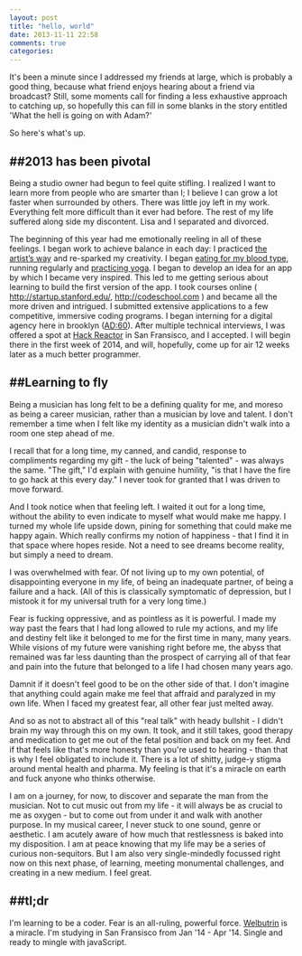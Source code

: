 ```yaml
---
layout: post
title: "hello, world"
date: 2013-11-11 22:58
comments: true
categories: 
---
```

It's been a minute since I addressed my friends at large, which is probably a good thing, because what friend enjoys hearing about a friend via broadcast? Still, some moments call for finding a less exhaustive approach to catching up, so hopefully this can fill in some blanks in the story entitled 'What the hell is going on with Adam?'


So here's what's up. 
<!-- more -->
##2013 has been pivotal
------------------------
Being a studio owner had begun to feel quite stifling.
I realized I want to learn more from people who are smarter than I; I believe I can grow a lot faster when surrounded by others.
There was little joy left in my work. Everything felt more difficult than it ever had before.
The rest of my life suffered along side my discontent.
Lisa and I separated and divorced.

The beginning of this year had me emotionally reeling in all of these feelings. I began work to achieve balance in each day:
I practiced [the artist’s way](http://www.amazon.com/The-Artists-Way-Julia-Cameron/dp/1585421464) and re-sparked my creativity. 
I began [eating for my blood type](http://en.wikipedia.org/wiki/Blood_type_diet), running regularly and [practicing yoga](http://www.amazon.com/gp/product/B0018SLEF8).
I began to develop an idea for an app by which I became very inspired.
This led to me getting serious about learning to build the first version of the app.
I took courses online ( http://startup.stanford.edu/, http://codeschool.com ) and became all the more driven and intrigued.
I submitted extensive applications to a few competitive, immersive coding programs.
I began interning for a digital agency here in brooklyn ([AD:60](http://www.ad60.com)).
After multiple technical interviews, I was offered a spot at [Hack Reactor](http://hackreactor.com) in San Fransisco, and I accepted.
I will begin there in the first week of 2014, and will, hopefully, come up for air 12 weeks later as a much better programmer.

##Learning to fly
-------------------
Being a musician has long felt to be a defining quality for me, and moreso as being a career musician, rather than a musician by love and talent. I don't remember a time when I felt like my identity as a musician didn't walk into a room one step ahead of me.

I recall that for a long time, my canned, and candid, response to compliments regarding my gift - the luck of being "talented" - was always the same. "The gift," I'd explain with genuine humility, "is that I have the fire to go hack at this every day." I never took for granted that I was driven to move forward. 

And I took notice when that feeling left. I waited it out for a long time, without the ability to even indicate to myself what would make me happy. I turned my whole life upside down, pining for something that could make me happy again. Which really confirms my notion of happiness - that I find it in that space where hopes reside. Not a need to see dreams become reality, but simply a need to dream.

I was overwhelmed with fear. Of not living up to my own potential, of disappointing everyone in my life, of being an inadequate partner, of being a failure and a hack. (All of this is classically symptomatic of depression, but I mistook it for my universal truth for a very long time.)

Fear is fucking oppressive, and as pointless as it is powerful. I made my way past the fears that I had long allowed to rule my actions, and my life and destiny felt like it belonged to me for the first time in many, many years. While visions of my future were vanishing right before me, the abyss that remained was far less daunting than the prospect of carrying all of that fear and pain into the future that belonged to a life I had chosen many years ago.

Damnit if it doesn't feel good to be on the other side of that. I don't imagine that anything could again make me feel that affraid and paralyzed in my own life. When I faced my greatest fear, all other fear just melted away.

And so as not to abstract all of this "real talk" with heady bullshit - I didn't brain my way through this on my own. It took, and it still takes, good therapy and medication to get me out of the fetal position and back on my feet. And if that feels like that's more honesty than you're used to hearing - than that is why I feel obligated to include it. There is a lot of shitty, judge-y stigma around mental health and pharma. My feeling is that it's a miracle on earth and fuck anyone who thinks otherwise.

I am on a journey, for now, to discover and separate the man from the musician. Not to cut music out from my life - it will always be as crucial to me as oxygen - but to come out from under it and walk with another purpose. In my musical career, I never stuck to one sound, genre or aesthetic. I am acutely aware of how much that restlessness is baked into my disposition. I am at peace knowing that my life may be a series of curious non-sequitors. But I am also very single-mindedly focussed right now on this next phase, of learning, meeting monumental challenges, and creating in a new medium. I feel great.

##tl;dr
------------------- 
I'm learning to be a coder. Fear is an all-ruling, powerful force. [Welbutrin](http://en.wikipedia.org/wiki/Bupropion) is a miracle. I'm studying in San Fransisco from Jan '14 - Apr '14. Single and ready to mingle with javaScript.